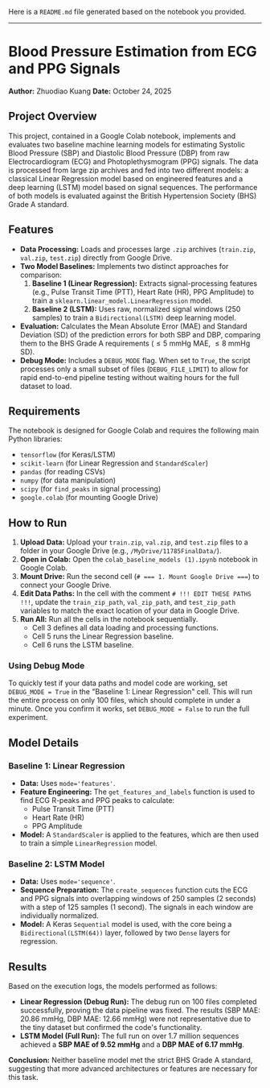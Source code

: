 Here is a `README.md` file generated based on the notebook you provided.

---

# Blood Pressure Estimation from ECG and PPG Signals

**Author:** Zhuodiao Kuang
**Date:** October 24, 2025

## Project Overview

This project, contained in a Google Colab notebook, implements and evaluates two baseline machine learning models for estimating Systolic Blood Pressure (SBP) and Diastolic Blood Pressure (DBP) from raw Electrocardiogram (ECG) and Photoplethysmogram (PPG) signals. The data is processed from large zip archives and fed into two different models: a classical Linear Regression model based on engineered features and a deep learning (LSTM) model based on signal sequences. The performance of both models is evaluated against the British Hypertension Society (BHS) Grade A standard.

## Features

* **Data Processing:** Loads and processes large `.zip` archives (`train.zip`, `val.zip`, `test.zip`) directly from Google Drive.
* **Two Model Baselines:** Implements two distinct approaches for comparison:
    1.  **Baseline 1 (Linear Regression):** Extracts signal-processing features (e.g., Pulse Transit Time (PTT), Heart Rate (HR), PPG Amplitude) to train a `sklearn.linear_model.LinearRegression` model.
    2.  **Baseline 2 (LSTM):** Uses raw, normalized signal windows (250 samples) to train a `Bidirectional(LSTM)` deep learning model.
* **Evaluation:** Calculates the Mean Absolute Error (MAE) and Standard Deviation (SD) of the prediction errors for both SBP and DBP, comparing them to the BHS Grade A requirements ($\le 5$ mmHg MAE, $\le 8$ mmHg SD).
* **Debug Mode:** Includes a `DEBUG_MODE` flag. When set to `True`, the script processes only a small subset of files (`DEBUG_FILE_LIMIT`) to allow for rapid end-to-end pipeline testing without waiting hours for the full dataset to load.

## Requirements

The notebook is designed for Google Colab and requires the following main Python libraries:
* `tensorflow` (for Keras/LSTM)
* `scikit-learn` (for Linear Regression and `StandardScaler`)
* `pandas` (for reading CSVs)
* `numpy` (for data manipulation)
* `scipy` (for `find_peaks` in signal processing)
* `google.colab` (for mounting Google Drive)

## How to Run

1.  **Upload Data:** Upload your `train.zip`, `val.zip`, and `test.zip` files to a folder in your Google Drive (e.g., `/MyDrive/11785FinalData/`).
2.  **Open in Colab:** Open the `colab_baseline_models (1).ipynb` notebook in Google Colab.
3.  **Mount Drive:** Run the second cell (`# === 1. Mount Google Drive ===`) to connect your Google Drive.
4.  **Edit Data Paths:** In the cell with the comment `# !!! EDIT THESE PATHS !!!`, update the `train_zip_path`, `val_zip_path`, and `test_zip_path` variables to match the exact location of your data in Google Drive.
5.  **Run All:** Run all the cells in the notebook sequentially.
    * Cell 3 defines all data loading and processing functions.
    * Cell 5 runs the Linear Regression baseline.
    * Cell 6 runs the LSTM baseline.

### Using Debug Mode

To quickly test if your data paths and model code are working, set `DEBUG_MODE = True` in the "Baseline 1: Linear Regression" cell. This will run the entire process on only 100 files, which should complete in under a minute. Once you confirm it works, set `DEBUG_MODE = False` to run the full experiment.

## Model Details

### Baseline 1: Linear Regression

* **Data:** Uses `mode='features'`.
* **Feature Engineering:** The `get_features_and_labels` function is used to find ECG R-peaks and PPG peaks to calculate:
    * Pulse Transit Time (PTT)
    * Heart Rate (HR)
    * PPG Amplitude
* **Model:** A `StandardScaler` is applied to the features, which are then used to train a simple `LinearRegression` model.

### Baseline 2: LSTM Model

* **Data:** Uses `mode='sequence'`.
* **Sequence Preparation:** The `create_sequences` function cuts the ECG and PPG signals into overlapping windows of 250 samples (2 seconds) with a step of 125 samples (1 second). The signals in each window are individually normalized.
* **Model:** A Keras `Sequential` model is used, with the core being a `Bidirectional(LSTM(64))` layer, followed by two `Dense` layers for regression.

## Results

Based on the execution logs, the models performed as follows:

* **Linear Regression (Debug Run):** The debug run on 100 files completed successfully, proving the data pipeline was fixed. The results (SBP MAE: 20.86 mmHg, DBP MAE: 12.66 mmHg) were not representative due to the tiny dataset but confirmed the code's functionality.
* **LSTM Model (Full Run):** The full run on over 1.7 million sequences achieved a **SBP MAE of 9.52 mmHg** and a **DBP MAE of 6.17 mmHg**.

**Conclusion:** Neither baseline model met the strict BHS Grade A standard, suggesting that more advanced architectures or features are necessary for this task.
